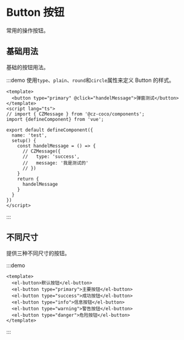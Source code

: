 # Button 按钮

常用的操作按钮。

## 基础用法

基础的按钮用法。

:::demo 使用`type`、`plain`、`round`和`circle`属性来定义 Button 的样式。

```vue
<template>
  <button type="primary" @click="handelMessage">弹窗测试</button>
</template>
<script lang="ts">
// import { CZMessage } from '@cz-coco/components';
import {defineComponent} from 'vue';

export default defineComponent({
  name: 'test',
  setup() {
    const handelMessage = () => {
      // CZMessage({
      //   type: 'success',
      //   message: '我是测试的'
      // })
    }
    return {
      handelMessage
    }
  }
})
</script>
```

:::

## 不同尺寸

提供三种不同尺寸的按钮。

:::demo

```vue
<template>
  <el-button>默认按钮</el-button>
  <el-button type="primary">主要按钮</el-button>
  <el-button type="success">成功按钮</el-button>
  <el-button type="info">信息按钮</el-button>
  <el-button type="warning">警告按钮</el-button>
  <el-button type="danger">危险按钮</el-button>
</template>
```

:::
